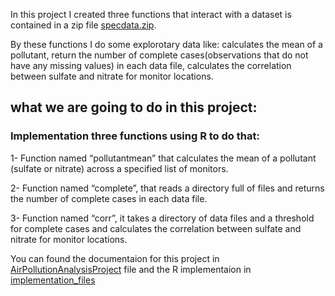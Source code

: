 In this project I created three functions that interact with a dataset is contained in a zip file [specdata.zip](https://github.com/DoaaElbanna/Data-Science-Projects/tree/master/02_AirPollutionAnalysisProject/Data_files).

By these functions I do some explorotary data like: calculates the mean of a pollutant, return the number of complete cases(observations that do not have any missing values) in each data file, calculates the correlation between sulfate and nitrate for monitor locations.

## what we are going to do in this project:

### Implementation three functions using R to do that:

1-  Function named “pollutantmean” that calculates the mean of a pollutant (sulfate or nitrate) across a specified list of monitors.

2-  Function named “complete”, that reads a directory full of files and returns the number of complete cases in each data file.

3- Function named “corr”, it takes a directory of data files and a threshold for complete cases and calculates the correlation between sulfate and nitrate for monitor locations.

You can found the documentaion for this project in [AirPollutionAnalysisProject](https://github.com/DoaaElbanna/Data-Science-Projects/blob/master/02_AirPollutionAnalysisProject/AirPollutionAnalysisProject.md) file and the R implementaion in [implementation_files](https://github.com/DoaaElbanna/Data-Science-Projects/tree/master/02_AirPollutionAnalysisProject/R-implementation)
